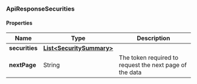 
[//]: # (CLASS:ApiResponseSecurities)

[//]: # (KIND:object)

### ApiResponseSecurities

#### Properties

[//]: # (START_DEFINITION)

Name | Type | Description
------------ | ------------- | -------------
**securities** | [**List&lt;SecuritySummary&gt;**](SecuritySummary.md) |  &nbsp;
**nextPage** | String | The token required to request the next page of the data &nbsp;

[//]: # (END_DEFINITION)


[//]: # (CONTAINED_CLASS:SecuritySummary)





